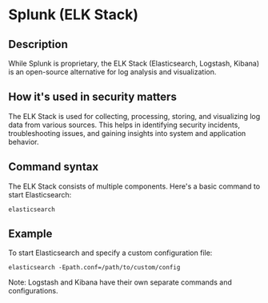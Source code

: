 # Splunk (ELK Stack)

## Description
While Splunk is proprietary, the ELK Stack (Elasticsearch, Logstash, Kibana) is an open-source alternative for log analysis and visualization.

## How it's used in security matters
The ELK Stack is used for collecting, processing, storing, and visualizing log data from various sources. This helps in identifying security incidents, troubleshooting issues, and gaining insights into system and application behavior.

## Command syntax
The ELK Stack consists of multiple components. Here's a basic command to start Elasticsearch:

```
elasticsearch
```

## Example
To start Elasticsearch and specify a custom configuration file:

```
elasticsearch -Epath.conf=/path/to/custom/config
```

Note: Logstash and Kibana have their own separate commands and configurations.
